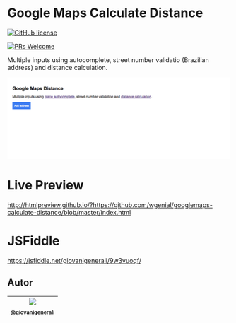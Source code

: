 
# Google Maps Calculate Distance

[![GitHub license](https://img.shields.io/github/license/wgenial/googlemaps-calculate-distance.svg)](https://github.com/wgenial/googlemaps-calculate-distance/blob/master/LICENSE)

[![PRs Welcome](https://img.shields.io/badge/PRs-welcome-brightgreen.svg)](https://github.com/wgenial/googlemaps-calculate-distance/pulls)

Multiple inputs using autocomplete, street number validatio (Brazilian address) and distance calculation.

![screenshot](screenshot.gif)

# Live Preview
http://htmlpreview.github.io/?https://github.com/wgenial/googlemaps-calculate-distance/blob/master/index.html

# JSFiddle
https://jsfiddle.net/giovanigenerali/9w3vuoqf/

## Autor
| [<img src="https://avatars0.githubusercontent.com/u/41435?v=4&s=120"><br><sub>@giovanigenerali</sub>](https://github.com/giovanigenerali) |
| :---: |
